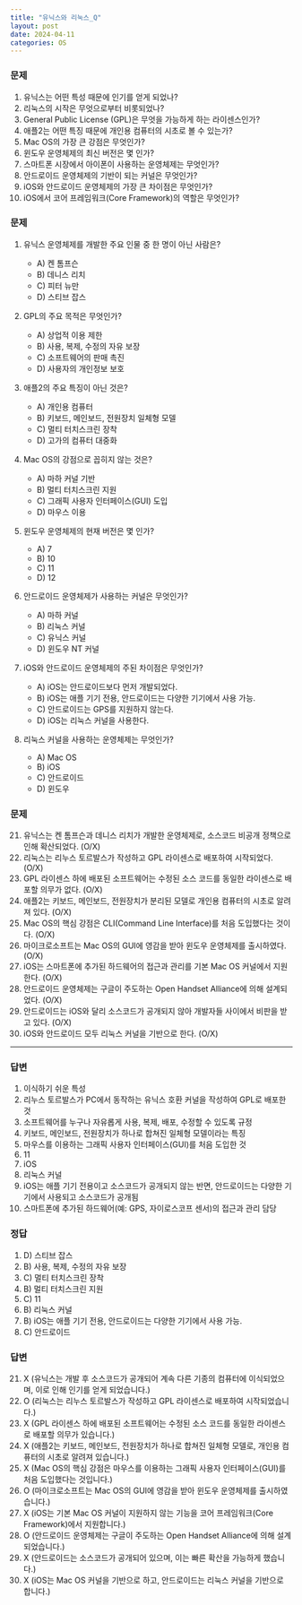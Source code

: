 ```yaml
---
title: "유닉스와 리눅스_Q"
layout: post
date: 2024-04-11
categories: OS
---
```

### 문제

1.  유닉스는 어떤 특성 때문에 인기를 얻게 되었나?
2.  리눅스의 시작은 무엇으로부터 비롯되었나?
3.  General Public License (GPL)은 무엇을 가능하게 하는 라이센스인가?
4.  애플2는 어떤 특징 때문에 개인용 컴퓨터의 시초로 볼 수 있는가?
5.  Mac OS의 가장 큰 강점은 무엇인가?
6.  윈도우 운영체제의 최신 버전은 몇 인가?
7.  스마트폰 시장에서 아이폰이 사용하는 운영체제는 무엇인가?
8.  안드로이드 운영체제의 기반이 되는 커널은 무엇인가?
9.  iOS와 안드로이드 운영체제의 가장 큰 차이점은 무엇인가?
10.  iOS에서 코어 프레임워크(Core Framework)의 역할은 무엇인가?



### 문제

1.  유닉스 운영체제를 개발한 주요 인물 중 한 명이 아닌 사람은?
    
    *   A) 켄 톰프슨
    *   B) 데니스 리치
    *   C) 피터 뉴만
    *   D) 스티브 잡스
2.  GPL의 주요 목적은 무엇인가?
    
    *   A) 상업적 이용 제한
    *   B) 사용, 복제, 수정의 자유 보장
    *   C) 소프트웨어의 판매 촉진
    *   D) 사용자의 개인정보 보호
3.  애플2의 주요 특징이 아닌 것은?
    
    *   A) 개인용 컴퓨터
    *   B) 키보드, 메인보드, 전원장치 일체형 모델
    *   C) 멀티 터치스크린 장착
    *   D) 고가의 컴퓨터 대중화
4.  Mac OS의 강점으로 꼽히지 않는 것은?
    
    *   A) 마하 커널 기반
    *   B) 멀티 터치스크린 지원
    *   C) 그래픽 사용자 인터페이스(GUI) 도입
    *   D) 마우스 이용
5.  윈도우 운영체제의 현재 버전은 몇 인가?
    
    *   A) 7
    *   B) 10
    *   C) 11
    *   D) 12
6.  안드로이드 운영체제가 사용하는 커널은 무엇인가?
    
    *   A) 마하 커널
    *   B) 리눅스 커널
    *   C) 유닉스 커널
    *   D) 윈도우 NT 커널
7.  iOS와 안드로이드 운영체제의 주된 차이점은 무엇인가?
    
    *   A) iOS는 안드로이드보다 먼저 개발되었다.
    *   B) iOS는 애플 기기 전용, 안드로이드는 다양한 기기에서 사용 가능.
    *   C) 안드로이드는 GPS를 지원하지 않는다.
    *   D) iOS는 리눅스 커널을 사용한다.
8.  리눅스 커널을 사용하는 운영체제는 무엇인가?
    
    *   A) Mac OS
    *   B) iOS
    *   C) 안드로이드
    *   D) 윈도우


### 문제

21.  유닉스는 켄 톰프슨과 데니스 리치가 개발한 운영체제로, 소스코드 비공개 정책으로 인해 확산되었다. (O/X)
22.  리눅스는 리누스 토르발스가 작성하고 GPL 라이센스로 배포하여 시작되었다. (O/X)
23.  GPL 라이센스 하에 배포된 소프트웨어는 수정된 소스 코드를 동일한 라이센스로 배포할 의무가 없다. (O/X)
24.  애플2는 키보드, 메인보드, 전원장치가 분리된 모델로 개인용 컴퓨터의 시초로 알려져 있다. (O/X)
25.  Mac OS의 핵심 강점은 CLI(Command Line Interface)를 처음 도입했다는 것이다. (O/X)
26.  마이크로소프트는 Mac OS의 GUI에 영감을 받아 윈도우 운영체제를 출시하였다. (O/X)
27.  iOS는 스마트폰에 추가된 하드웨어의 접근과 관리를 기본 Mac OS 커널에서 지원한다. (O/X)
28.  안드로이드 운영체제는 구글이 주도하는 Open Handset Alliance에 의해 설계되었다. (O/X)
29.  안드로이드는 iOS와 달리 소스코드가 공개되지 않아 개발자들 사이에서 비판을 받고 있다. (O/X)
30.  iOS와 안드로이드 모두 리눅스 커널을 기반으로 한다. (O/X)






<hr>


### 답변

1.  이식하기 쉬운 특성
2.  리누스 토르발스가 PC에서 동작하는 유닉스 호환 커널을 작성하여 GPL로 배포한 것
3.  소프트웨어를 누구나 자유롭게 사용, 복제, 배포, 수정할 수 있도록 규정
4.  키보드, 메인보드, 전원장치가 하나로 합쳐진 일체형 모델이라는 특징
5.  마우스를 이용하는 그래픽 사용자 인터페이스(GUI)를 처음 도입한 것
6.  11
7.  iOS
8.  리눅스 커널
9.  iOS는 애플 기기 전용이고 소스코드가 공개되지 않는 반면, 안드로이드는 다양한 기기에서 사용되고 소스코드가 공개됨
10.  스마트폰에 추가된 하드웨어(예: GPS, 자이로스코프 센서)의 접근과 관리 담당


### 정답

1.  D) 스티브 잡스
2.  B) 사용, 복제, 수정의 자유 보장
3.  C) 멀티 터치스크린 장착
4.  B) 멀티 터치스크린 지원
5.  C) 11
6.  B) 리눅스 커널
7.  B) iOS는 애플 기기 전용, 안드로이드는 다양한 기기에서 사용 가능.
8.  C) 안드로이드



### 답변

21.  X (유닉스는 개발 후 소스코드가 공개되어 계속 다른 기종의 컴퓨터에 이식되었으며, 이로 인해 인기를 얻게 되었습니다.)
22.  O (리눅스는 리누스 토르발스가 작성하고 GPL 라이센스로 배포하여 시작되었습니다.)
23.  X (GPL 라이센스 하에 배포된 소프트웨어는 수정된 소스 코드를 동일한 라이센스로 배포할 의무가 있습니다.)
24.  X (애플2는 키보드, 메인보드, 전원장치가 하나로 합쳐진 일체형 모델로, 개인용 컴퓨터의 시초로 알려져 있습니다.)
25.  X (Mac OS의 핵심 강점은 마우스를 이용하는 그래픽 사용자 인터페이스(GUI)를 처음 도입했다는 것입니다.)
26.  O (마이크로소프트는 Mac OS의 GUI에 영감을 받아 윈도우 운영체제를 출시하였습니다.)
27.  X (iOS는 기본 Mac OS 커널이 지원하지 않는 기능을 코어 프레임워크(Core Framework)에서 지원합니다.)
28.  O (안드로이드 운영체제는 구글이 주도하는 Open Handset Alliance에 의해 설계되었습니다.)
29.  X (안드로이드는 소스코드가 공개되어 있으며, 이는 빠른 확산을 가능하게 했습니다.)
30.  X (iOS는 Mac OS 커널을 기반으로 하고, 안드로이드는 리눅스 커널을 기반으로 합니다.)












